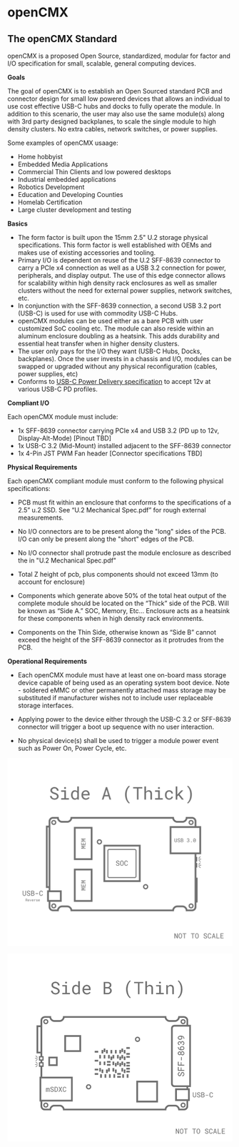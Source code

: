 # openCMX

## The openCMX Standard

openCMX is a proposed Open Source, standardized, modular for factor and I/O specification for small, scalable, general computing devices.

**Goals**

The goal of openCMX is to establish an Open Sourced standard PCB and connector design for small low powered devices that allows an individual to use cost effective USB-C hubs and docks to fully operate the module. In addition to this scenario, the user may also use the same module(s) along with 3rd party designed backplanes, to scale the single module to high density clusters. No extra cables, network switches, or power supplies. 

Some examples of openCMX usaage:

- Home hobbyist
- Embedded Media Applications
- Commercial Thin Clients and low powered desktops
- Industrial embedded applications
- Robotics Development
- Education and Developing Counties
- Homelab Certification
- Large cluster development and testing

**Basics**

- The form factor is built upon the 15mm 2.5" U.2 storage physical specifications. This form factor is well established with OEMs and makes use of existing accessories and tooling. 
- Primary I/O is dependent on reuse of the U.2 SFF-8639 connector to carry a PCIe x4 connection as well as a USB 3.2 connection for power, peripherals, and display output. The use of this edge connector allows for scalability within high density rack enclosures as well as smaller clusters without the need for external power supplies, network switches, etc. 
- In conjunction with the SFF-8639 connection, a second USB 3.2 port (USB-C) is used for use with commodity USB-C Hubs. 
- openCMX modules can be used either as a bare PCB with user customized SoC cooling etc. The module can also reside within an aluminum enclosure doubling as a heatsink. This adds durability and essential heat transfer when in higher density clusters. 
- The user only pays for the I/O they want (USB-C Hubs, Docks, backplanes). Once the user invests in a chassis and I/O, modules can be swapped or upgraded without any physical reconfiguration (cables, power supplies, etc)
- Conforms to [USB-C Power Delivery specification](https://www.usb.org/document-library/usb-power-delivery) to accept 12v at various USB-C PD profiles. 

**Compliant I/O**

Each openCMX module must include:

- 1x SFF-8639 connector carrying PCIe x4 and USB 3.2 (PD up to 12v, Display-Alt-Mode) [Pinout TBD]
- 1x USB-C 3.2 (Mid-Mount) installed adjacent to the SFF-8639 connector
- 1x 4-Pin JST PWM Fan header [Connector specifications TBD]

**Physical Requirements**

Each openCMX compliant module must conform to the following physical specifications:

- PCB must fit within an enclosure that conforms to the specifications of a 2.5” u.2 SSD. See “U.2 Mechanical Spec.pdf” for rough external measurements.

- No I/O connectors are to be present along the "long" sides of the PCB. I/O can only be present along the "short" edges of the PCB.

- No I/O connector shall protrude past the module enclosure as described the in "U.2 Mechanical Spec.pdf"

- Total Z height of pcb, plus components should not exceed 13mm (to account for enclosure)

 - Components which generate above 50% of the total heat output of the complete module should be located on the “Thick” side of the PCB. Will be known as “Side A.” SOC, Memory, Etc… Enclosure acts as a heatsink for these components when in high density rack environments.

- Components on the Thin Side, otherwise known as “Side B” cannot exceed the height of the SFF-8639 connector as it protrudes from the PCB. 

**Operational Requirements**

- Each openCMX module must have at least one on-board mass storage device capable of being used as an operating system boot device. Note - soldered eMMC or other permanently attached mass storage may be substituted if manufacturer wishes not to include user replaceable storage interfaces.  

- Applying power to the device either through the USB-C 3.2 or SFF-8639 connector will trigger a boot up sequence with no user interaction. 

- No physical device(s) shall be used to trigger a module power event such as Power On, Power Cycle, etc. 

![opencmx](https://github.com/dontthroworanges/opencmx/blob/main/openCMX%20Side%20A-1034x864.png)

![opencmx](https://github.com/dontthroworanges/opencmx/blob/main/openCMX%20Side%20B-1034x864.png)
